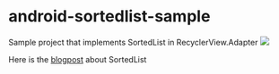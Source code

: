 # android-sortedlist-sample
Sample project that implements SortedList in RecyclerView.Adapter
<img src="https://raw.githubusercontent.com/iammert/android-sortedlist-sample/master/art/art.png"/>

Here is the [blogpost](https://medium.com/@iammert/android-sortedlist-explained-2def504e46d7) about SortedList
